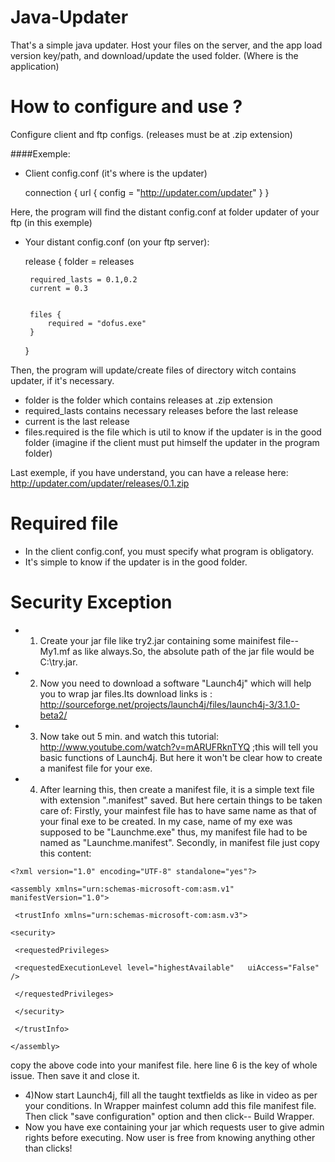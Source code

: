 Java-Updater
============

That's a simple java updater.
Host your files on the server, and the app load version key/path, and download/update the used folder. (Where is the application)

# How to configure and use ?

Configure client and ftp configs. (releases must be at .zip extension)

####Exemple:

 * Client config.conf (it's where is the updater)


    connection {
        url {
            config = "http://updater.com/updater"
        }
    }

Here, the program will find the distant config.conf at folder updater of your ftp (in this exemple)


 * Your distant config.conf (on your ftp server):


    release {
        folder = releases

        required_lasts = 0.1,0.2
        current = 0.3


        files {
            required = "dofus.exe"
        }
    }

Then, the program will update/create files of directory witch contains updater, if it's necessary.


 * folder is the folder which contains releases at .zip extension
 * required_lasts contains necessary releases before the last release
 * current is the last release
 * files.required is the file which is util to know if the updater is in the good folder (imagine if the client must put himself the updater in the program folder)

Last exemple, if you have understand, you can have a release here: http://updater.com/updater/releases/0.1.zip


# Required file

 * In the client config.conf, you must specify what program is obligatory.
 * It's simple to know if the updater is in the good folder.

# Security Exception

 * 1) Create your jar file like try2.jar containing some mainifest file-- My1.mf as like always.So, the absolute path of the jar file would be C:\try.jar.
 * 2) Now you need to download a software "Launch4j" which will help you to wrap jar files.Its download links is : http://sourceforge.net/projects/launch4j/files/launch4j-3/3.1.0-beta2/
 * 3) Now take out 5 min. and watch this tutorial: http://www.youtube.com/watch?v=mARUFRknTYQ ;this will tell you basic functions of Launch4j. But here it won't be clear how to create a manifest file for your exe.
 * 4) After learning this, then create a manifest file, it is a simple text file with extension ".manifest" saved. But here certain things to be taken care of: Firstly, your mainfest file has to have same name as that of your final exe to be created. In my case, name of my exe was supposed to be "Launchme.exe" thus, my manifest file had to be named as "Launchme.manifest". Secondly, in manifest file just copy this content:


  `<?xml version="1.0" encoding="UTF-8" standalone="yes"?> `

 ` <assembly xmlns="urn:schemas-microsoft-com:asm.v1" manifestVersion="1.0"> `

 ` <trustInfo xmlns="urn:schemas-microsoft-com:asm.v3">`

  `<security>`

 ` <requestedPrivileges>`

 ` <requestedExecutionLevel level="highestAvailable"   uiAccess="False" />`

 ` </requestedPrivileges>`

 ` </security>`

 ` </trustInfo>`

  `</assembly>`


copy the above code into your manifest file. here line 6 is the key of whole issue. Then save it and close it.

 * 4)Now start Launch4j, fill all the taught textfields as like in video as per your conditions. In Wrapper mainfest column add this file manifest file. Then click "save configuration" option and then click-- Build Wrapper.
 * Now you have exe containing your jar which requests user to give admin rights before executing. Now user is free from knowing anything other than clicks!